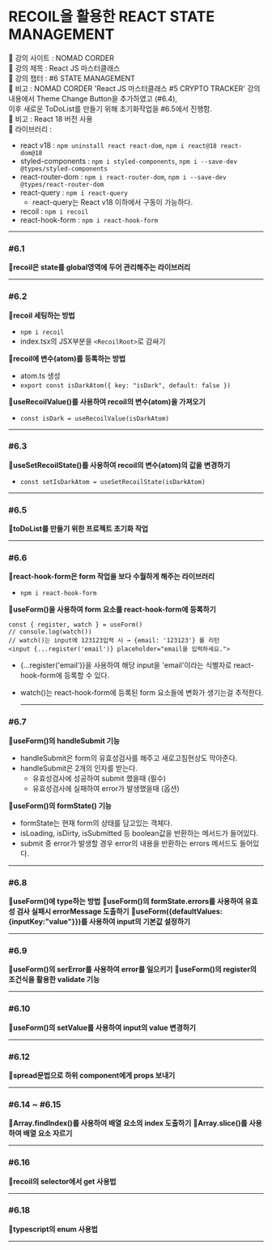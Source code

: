# RECOIL을 활용한 REACT STATE MANAGEMENT

📍 강의 사이트 : NOMAD CORDER  
📍 강의 제목 : React JS 마스터클래스  
📍 강의 챕터 : #6 STATE MANAGEMENT  
📍 비고 : NOMAD CORDER 'React JS 마스터클래스 #5 CRYPTO TRACKER' 강의 내용에서 Theme Change Button을 추가하였고 (#6.4),  
 이후 새로운 ToDoList를 만들기 위해 초기화작업을 #6.5에서 진행함.  
📍 비고 : React 18 버전 사용  
📍 라이브러리 :

- react v18 : `npm uninstall react react-dom`, `npm i react@18 react-dom@18`
- styled-components : `npm i styled-components`, `npm i --save-dev @types/styled-components`
- react-router-dom : `npm i react-router-dom`, `npm i --save-dev @types/react-router-dom`
- react-query : `npm i react-query`
  - react-query는 React v18 이하에서 구동이 가능하다.
- recoil : `npm i recoil`
- react-hook-form : `npm i react-hook-form`

---

### #6.1

**📗recoil은 state를 global영역에 두어 관리해주는 라이브러리**

---

### #6.2

**📗recoil 세팅하는 방법**

- `npm i recoil`
- index.tsx의 JSX부분을 `<RecoilRoot>`로 감싸기

**📗recoil에 변수(atom)를 등록하는 방법**

- atom.ts 생성
- `export const isDarkAtom({ key: "isDark", default: false })`

**📗useRecoilValue()를 사용하여 recoil의 변수(atom)을 가져오기**

- `const isDark = useRecoilValue(isDarkAtom)`

---

### #6.3

**📗useSetRecoilState()를 사용하여 recoil의 변수(atom)의 값을 변경하기**

- `const setIsDarkAtom = useSetRecoilState(isDarkAtom)`

---

### #6.5

**📗toDoList를 만들기 위한 프로젝트 초기화 작업**

---

### #6.6

**📗react-hook-form은 form 작업을 보다 수월하게 해주는 라이브러리**

- `npm i react-hook-form`

**📗useForm()을 사용하여 form 요소를 react-hook-form에 등록하기**

```tsx
const { register, watch } = useForm()
// console.log(watch())
// watch()는 input에 123123입력 시 → {email: '123123'} 를 리턴
<input {...register('email')} placeholder="email을 입력하세요.">
```

- {...register('email')}을 사용하여 해당 input을 'email'이라는 식별자로 react-hook-form에 등록할 수 있다.
- watch()는 react-hook-form에 등록된 form 요소들에 변화가 생기는걸 추적한다.

  ***

### #6.7

**📗useForm()의 handleSubmit 기능**

- handleSubmit은 form의 유효성검사를 해주고 새로고침현상도 막아준다.
- handleSubmit은 2개의 인자를 받는다.
  - 유효성검사에 성공하여 submit 했을때 (필수)
  - 유효성검사에 실패하여 error가 발생했을때 (옵션)

**📗useForm()의 formState() 기능**

- formState는 현재 form의 상태를 담고있는 객체다.
- isLoading, isDirty, isSubmitted 등 boolean값을 반환하는 메서드가 들어있다.
- submit 중 error가 발생할 경우 error의 내용을 반환하는 errors 메서드도 들어있다.

---

### #6.8

**📗useForm()에 type하는 방법**
**📗useForm()의 formState.errors를 사용하여 유효성 검사 실패시 errorMessage 도출하기**
**📗useForm({defaultValues:{inputKey:"value"}})를 사용하여 input의 기본값 설정하기**

---

### #6.9

**📗useForm()의 serError를 사용하여 error를 일으키기**
**📗useForm()의 register의 조건식을 활용한 validate 기능**

---

### #6.10

**📗useForm()의 setValue를 사용하여 input의 value 변경하기**

---

### #6.12

**📗spread문법으로 하위 component에게 props 보내기**

---

### #6.14 ~ #6.15

**📗Array.findIndex()를 사용하여 배열 요소의 index 도출하기**
**📗Array.slice()를 사용하여 배열 요소 자르기**

---

### #6.16

**📗recoil의 selector에서 get 사용법**

---

### #6.18

**📗typescript의 enum 사용법**

---
